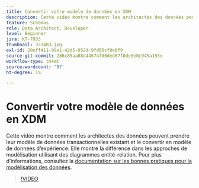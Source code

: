 ```yaml
---
title: Convertir votre modèle de données en XDM
description: Cette vidéo montre comment les architectes des données peuvent prendre leur modèle de données transactionnelles existant et le convertir en modèle de données d’expérience. Elle montre la différence dans les approches de modélisation utilisant des diagrammes entité-relation.
feature: Schemas
role: Data Architect, Developer
level: Beginner
jira: KT-7933
thumbnail: 333483.jpg
exl-id: 20cff411-99e1-42d5-852d-9fd66cf0e6f9
source-git-commit: 286c85aa88d44574f00ded67f0de8e0c945a153e
workflow-type: tm+mt
source-wordcount: '87'
ht-degree: 1%

---
```


# Convertir votre modèle de données en XDM

Cette vidéo montre comment les architectes des données peuvent prendre leur modèle de données transactionnelles existant et le convertir en modèle de données d’expérience. Elle montre la différence dans les approches de modélisation utilisant des diagrammes entité-relation. Pour plus d’informations, consultez la [documentation sur les bonnes pratiques pour la modélisation des données](https://experienceleague.adobe.com/docs/experience-platform/xdm/schema/best-practices.html?lang=fr).

>[!VIDEO](https://video.tv.adobe.com/v/3413644?learn=on&enablevpops&captions=fre_fr)
